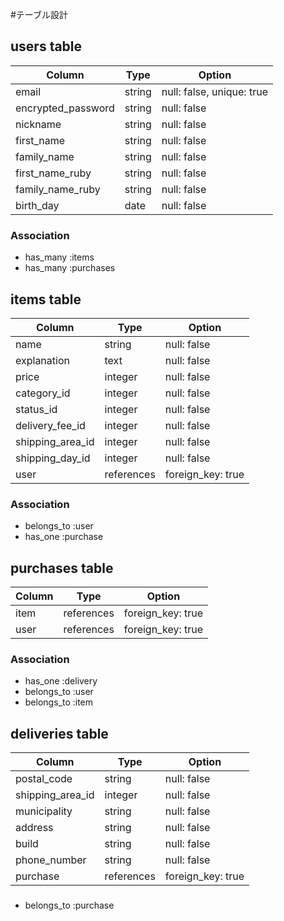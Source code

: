 #テーブル設計

## users table
| Column               | Type    | Option                    |
| -------------------- | --------| ------------------------- |
| email                | string  | null: false, unique: true |
| encrypted_password   | string  | null: false               |
| nickname             | string  | null: false               |
| first_name           | string  | null: false               |
| family_name          | string  | null: false               |
| first_name_ruby      | string  | null: false               |
| family_name_ruby     | string  | null: false               |
| birth_day            | date    | null: false               |

### Association

* has_many :items
* has_many :purchases

## items table
| Column           | Type       | Option            |
| ---------------- | ---------- | ----------------- |
| name             | string     | null: false       |
| explanation      | text       | null: false       |
| price            | integer    | null: false       |
| category_id      | integer    | null: false       |
| status_id        | integer    | null: false       |
| delivery_fee_id  | integer    | null: false       |
| shipping_area_id | integer    | null: false       |
| shipping_day_id  | integer    | null: false       |
| user             | references | foreign_key: true |

### Association

- belongs_to :user
- has_one :purchase

## purchases table
| Column        | Type       | Option            |
| ------------- | ---------- | ----------------- |
| item          | references | foreign_key: true |
| user          | references | foreign_key: true |

### Association

- has_one :delivery
- belongs_to :user
- belongs_to :item

## deliveries table
| Column             | Type      | Option            |
| ------------------ | --------- | ----------------- |
| postal_code        | string    | null: false       |
| shipping_area_id   | integer   | null: false      |
| municipality       | string    | null: false       |
| address            | string    | null: false       |
| build              | string    | null: false       |
| phone_number       | string    | null: false       |
| purchase           | references| foreign_key: true |

###
- belongs_to :purchase